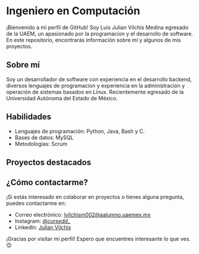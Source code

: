 # Ingeniero en Computación

¡Bienvenido a mi perfil de GitHub! Soy Luis Julian Vilchis Medina egresado de la UAEM, un apasionado por la programacion y el desarrollo de software. En este repositorio, encontrarás información sobre mí y algunos de mis proyectos.

## Sobre mí

Soy un desarrollador de software con experiencia en el desarrollo backend, diversos lenguajes de programacion y experiencia en la administración y operación de sistemas basados en Linux. Recientemente egresado de la Universidad Autónoma del Estado de México.

## Habilidades

- Lenguajes de programación: Python, Java, Bash y C.
- Bases de datos: MySQL
- Metodologías: Scrum

## Proyectos destacados


## ¿Cómo contactarme?

¡Si estás interesado en colaborar en proyectos o tienes alguna pregunta, puedes contactarme en: 

- Correo electrónico: lvilchism002@aalumno.uaemex.mx 
- Instagram: [@_cursedd__]((https://www.instagram.com/_cursedd__/))
- LinkedIn: [Julian Vilchis ]((https://www.linkedin.com/in/julian-vilchis/))

¡Gracias por visitar mi perfil! Espero que encuentres interesante lo que ves. 😊
